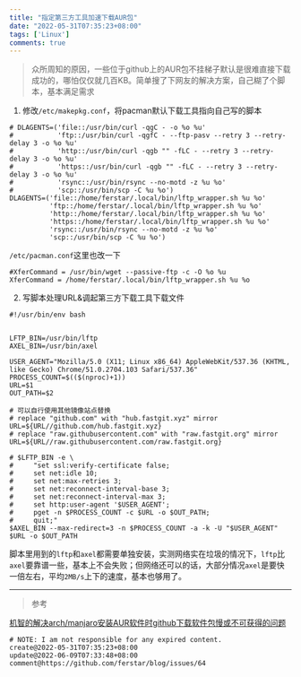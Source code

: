 ```yaml
---
title: "指定第三方工具加速下载AUR包"
date: "2022-05-31T07:35:23+08:00"
tags: ['Linux']
comments: true
---
```


> 众所周知的原因，一些位于github上的AUR包不挂梯子默认是很难直接下载成功的，哪怕仅仅就几百KB。简单搜了下网友的解决方案，自己糊了个脚本，基本满足需求

1. 修改`/etc/makepkg.conf`，将pacman默认下载工具指向自己写的脚本

```shell
# DLAGENTS=('file::/usr/bin/curl -qgC - -o %o %u'
#           'ftp::/usr/bin/curl -qgfC - --ftp-pasv --retry 3 --retry-delay 3 -o %o %u'
#           'http::/usr/bin/curl -qgb "" -fLC - --retry 3 --retry-delay 3 -o %o %u'
#           'https::/usr/bin/curl -qgb "" -fLC - --retry 3 --retry-delay 3 -o %o %u'
#           'rsync::/usr/bin/rsync --no-motd -z %u %o'
#           'scp::/usr/bin/scp -C %u %o')
DLAGENTS=('file::/home/ferstar/.local/bin/lftp_wrapper.sh %u %o'
          'ftp::/home/ferstar/.local/bin/lftp_wrapper.sh %u %o'
          'http::/home/ferstar/.local/bin/lftp_wrapper.sh %u %o'
          'https::/home/ferstar/.local/bin/lftp_wrapper.sh %u %o'
          'rsync::/usr/bin/rsync --no-motd -z %u %o'
          'scp::/usr/bin/scp -C %u %o')
```

`/etc/pacman.conf`这里也改一下

```shell
#XferCommand = /usr/bin/wget --passive-ftp -c -O %o %u
XferCommand = /home/ferstar/.local/bin/lftp_wrapper.sh %u %o
```

2. 写脚本处理URL&调起第三方下载工具下载文件

```shell
#!/usr/bin/env bash


LFTP_BIN=/usr/bin/lftp
AXEL_BIN=/usr/bin/axel

USER_AGENT="Mozilla/5.0 (X11; Linux x86_64) AppleWebKit/537.36 (KHTML, like Gecko) Chrome/51.0.2704.103 Safari/537.36"
PROCESS_COUNT=$(($(nproc)+1))
URL=$1
OUT_PATH=$2

# 可以自行使用其他镜像站点替换
# replace "github.com" with "hub.fastgit.xyz" mirror
URL=${URL//github.com/hub.fastgit.xyz}
# replace "raw.githubusercontent.com" with "raw.fastgit.org" mirror
URL=${URL//raw.githubusercontent.com/raw.fastgit.org}

# $LFTP_BIN -e \
#     "set ssl:verify-certificate false;
#     set net:idle 10;
#     set net:max-retries 3;
#     set net:reconnect-interval-base 3;
#     set net:reconnect-interval-max 3;
#     set http:user-agent '$USER_AGENT';
#     pget -n $PROCESS_COUNT -c $URL -o $OUT_PATH;
#     quit;"
$AXEL_BIN --max-redirect=3 -n $PROCESS_COUNT -a -k -U "$USER_AGENT" $URL -o $OUT_PATH
```

脚本里用到的`lftp`和`axel`都需要单独安装，实测网络实在垃圾的情况下，`lftp`比`axel`要靠谱一些，基本上不会失败；但网络还可以的话，大部分情况`axel`是要快一倍左右，平均`2MB/s`上下的速度，基本也够用了。

---

> 参考

[机智的解决arch/manjaro安装AUR软件时github下载软件包慢或不可获得的问题](https://zhuanlan.zhihu.com/p/176987140)



```
# NOTE: I am not responsible for any expired content.
create@2022-05-31T07:35:23+08:00
update@2022-06-09T07:33:48+08:00
comment@https://github.com/ferstar/blog/issues/64
```
